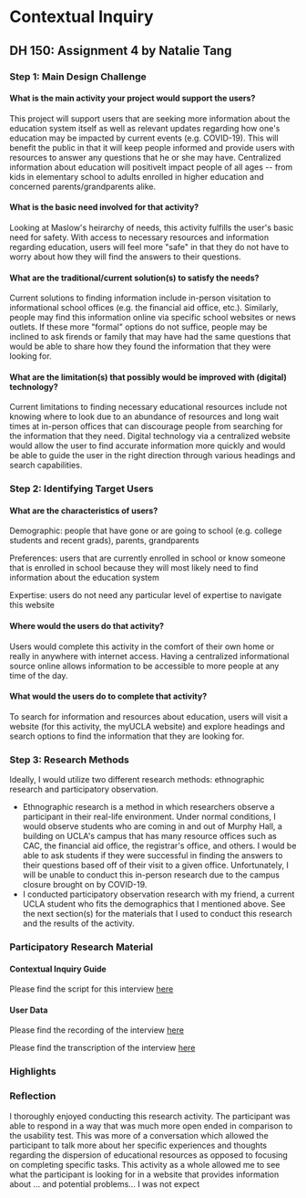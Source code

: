 # Contextual Inquiry 
## DH 150: Assignment 4 by Natalie Tang
### Step 1: Main Design Challenge

#### What is the main activity your project would support the users?
 This project will support users that are seeking more information about the education system itself as well as relevant updates regarding how one's education may be impacted by current events (e.g. COVID-19). This will benefit the public in that it will keep people informed and provide users with resources to answer any questions that he or she may have. Centralized information about education will positivelt impact people of all ages -- from kids in elementary school to adults enrolled in higher education and concerned parents/grandparents alike.  
  
#### What is the basic need involved for that activity?
 Looking at Maslow's heirarchy of needs, this activity fulfills the user's basic need for safety. With access to necessary resources and information regarding education, users will feel more "safe" in that they do not have to worry about how they will find the answers to their questions.  

#### What are the traditional/current solution(s) to satisfy the needs?
Current solutions to finding information include in-person visitation to informational school offices (e.g. the financial aid office, etc.). Similarly, people may find this information online via specific school websites or news outlets. If these more "formal" options do not suffice, people may be inclined to ask firends or family that may have had the same questions that would be able to share how they found the information that they were looking for. 

#### What are the limitation(s) that possibly would be improved with (digital) technology?
Current limitations to finding necessary educational resources include not knowing where to look due to an abundance of resources and long wait times at in-person offices that can discourage people from searching for the information that they need. Digital technology via a centralized website would allow the user to find accurate information more quickly and would be able to guide the user in the right direction through various headings and search capabilities. 

### Step 2: Identifying Target Users

#### What are the characteristics of users? 
Demographic: people that have gone or are going to school (e.g. college students and recent grads), parents, grandparents

Preferences: users that are currently enrolled in school or know someone that is enrolled in school because they will most likely need to find information about the education system

Expertise: users do not need any particular level of expertise to navigate this website 

#### Where would the users do that activity?
Users would complete this activity in the comfort of their own home or really in anywhere with internet access. Having a centralized informational source online allows information to be accessible to more people at any time of the day.

#### What would the users do to complete that activity?
To search for information and resources about education, users will visit a website (for this activity, the myUCLA website) and explore headings and search options to find the information that they are looking for. 

### Step 3: Research Methods
Ideally, I would utilize two different research methods: ethnographic research and participatory observation.
 - Ethnographic research is a method in which researchers observe a participant in their real-life environment. Under normal conditions, I would observe students who are coming in and out of Murphy Hall, a building on UCLA's campus that has many resource offices such as CAC, the financial aid office, the registrar's office, and others. I would be able to ask students if they were successful in finding the answers to their questions based off of their visit to a given office. Unfortunately, I will be unable to conduct this in-person research due to the campus closure brought on by COVID-19.
 - I conducted participatory observation research with my friend, a current UCLA student who fits the demographics that I mentioned above. See the next section(s) for the materials that I used to conduct this research and the results of the activity. 

### Participatory Research Material
#### Contextual Inquiry Guide
Please find the script for this interview [here](https://docs.google.com/document/d/1YRJohHseAa8QQ-Pw_Vc0TBuxkdPGKAaKwEquH2scRiQ/edit?usp=sharing)

#### User Data
Please find the recording of the interview [here](link)

Please find the transcription of the interview [here](link)

### Highlights

### Reflection
I thoroughly enjoyed conducting this research activity. The participant was able to respond in a way that was much more open ended in comparison to the usability test. This was more of a conversation which allowed the participant to talk more about her specific experiences and thoughts regarding the dispersion of educational resources as opposed to focusing on completing specific tasks. This activity as a whole allowed me to see what the participant is looking for in a website that provides information about ... and potential problems... I was not expect
